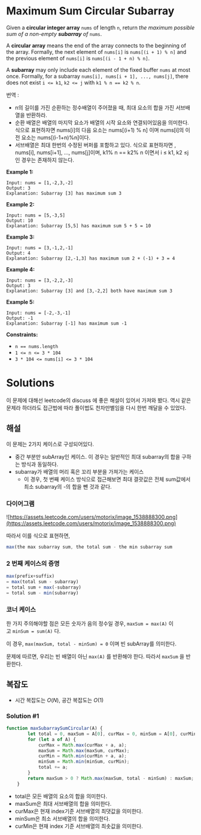 # Maximum Sum Circular Subarray

Given a **circular integer array** `nums` of length `n`, return *the maximum possible sum of a non-empty **subarray** of* `nums`.

A **circular array** means the end of the array connects to the beginning of the array. Formally, the next element of `nums[i]` is `nums[(i + 1) % n]` and the previous element of `nums[i]` is `nums[(i - 1 + n) % n]`.

A **subarray** may only include each element of the fixed buffer `nums` at most once. Formally, for a subarray `nums[i], nums[i + 1], ..., nums[j]`, there does not exist `i <= k1`, `k2 <= j` with `k1 % n == k2 % n`.

 번역 :

- n의 길이를 가진 순환하는 정수배열이 주어졌을 때, 최대 요소의 합을 가진 서브배열을 반환하라.
- 순환 배열은 배열의 마지막 요소가 배열의 시작 요소와 연결되어있음을 의미한다. 식으로 표현하자면 nums[i]의 다음 요소는 nums[(i+1) % n] 이며 nums[i]의 이전 요소는 nums[(i-1+n)%n]이다.
- 서브배열은 최대 한번의 수정된 버퍼를 포함하고 있다. 식으로 표현하자면 , nums[i], nums[i+1], ..., nums[j]이며, k1% n == k2% n 이면서 i ≤ k1, k2 ≤j 인 경우는 존재하지 않는다.

**Example 1:**

```
Input: nums = [1,-2,3,-2]
Output: 3
Explanation: Subarray [3] has maximum sum 3

```

**Example 2:**

```
Input: nums = [5,-3,5]
Output: 10
Explanation: Subarray [5,5] has maximum sum 5 + 5 = 10

```

**Example 3:**

```
Input: nums = [3,-1,2,-1]
Output: 4
Explanation: Subarray [2,-1,3] has maximum sum 2 + (-1) + 3 = 4

```

**Example 4:**

```
Input: nums = [3,-2,2,-3]
Output: 3
Explanation: Subarray [3] and [3,-2,2] both have maximum sum 3

```

**Example 5:**

```
Input: nums = [-2,-3,-1]
Output: -1
Explanation: Subarray [-1] has maximum sum -1

```

**Constraints:**

- `n == nums.length`
- `1 <= n <= 3 * 104`
- `3 * 104 <= nums[i] <= 3 * 104`

# Solutions

 이 문제에 대해선 leetcode의 discuss 에 좋은 해설이 있어서 가져와 봤다. 역시 같은 문제라 하더라도 접근법에 따라 풀이법도 천차만별임을 다시 한번 깨달을 수 있었다.

## 해설

 이 문제는 2가지 케이스로 구성되어있다.

- 중간 부분만 subArray인 케이스. 이 경우는 일반적인 최대 subarray의 합을 구하는 방식과 동일하다.
- subarray가 배열의 머리 혹은 꼬리 부분을 가져가는 케이스
    - 이 경우, 첫 번째 케이스 방식으로 접근해보면 최대 결괏값은 전체 sum값에서 최소 subarray의 -의 합을 뺀 것과 같다.

### 다이어그램

![https://assets.leetcode.com/users/motorix/image_1538888300.png](https://assets.leetcode.com/users/motorix/image_1538888300.png)

따라서 이를 식으로 표현하면,

```jsx
max(the max subarray sum, the total sum - the min subarray sum
```

### 2 번째 케이스의 증명

```jsx
max(prefix+suffix)
= max(total sum - subarray)
= total sum + max(-subarray)
= total sum - min(subarray)
```

### 코너 케이스

 한 가지 주의해야할 점은 모든 숫자가 음의 정수일 경우, `maxSum = max(A)` 이고 `minSum = sum(A)` 다.

이 경우, `max(maxSum, total - minSum) = 0` 이며 빈 subArray를 의미한다.

문제에 따르면, 우리는 빈 배열이 아닌 `max(A)` 를 반환해야 한다. 따라서 `maxSum` 을 반환한다.

## 복잡도

- 시간 복잡도는 $O(N)$, 공간 복잡도는 $O(1)$

### Solution #1

```jsx
function maxSubarraySumCircular(A) {
        let total = 0, maxSum = A[0], curMax = 0, minSum = A[0], curMin = 0;
        for (let a of A) {
            curMax = Math.max(curMax + a, a);
            maxSum = Math.max(maxSum, curMax);
            curMin = Math.min(curMin + a, a);
            minSum = Math.min(minSum, curMin);
            total += a;
        }
        return maxSum > 0 ? Math.max(maxSum, total - minSum) : maxSum;
    }
```

- total은 모든 배열의 요소의 합을 의미한다.
- maxSum은 최대 서브배열의 합을 의미한다.
- curMax은 현재 index기준 서브배열의 최댓값을 의미한다.
- minSum은 최소 서브배열의 합을 의미한다.
- curMin은 현재 index 기준 서브배열의 최솟값을 의미한다.